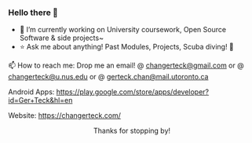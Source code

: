 ### Hello there 👋
- 🔭 I’m currently working on University coursework, Open Source Software & side projects~
- ⭐ Ask me about anything! Past Modules, Projects, Scuba diving! 🤿

📫 How to reach me: Drop me an email! @ changerteck@gmail.com or @ changerteck@u.nus.edu or @ gerteck.chan@mail.utoronto.ca

Android Apps: https://play.google.com/store/apps/developer?id=Ger+Teck&hl=en

Website: https://changerteck.com/

<!-- ![Profile Views](https://komarev.com/ghpvc/?username=gerteck&color=green) -->
<!-- ![GitHub Stats](https://github-readme-stats.vercel.app/api?username=gerteck&show_icons=true&theme=dark) -->

<!--
<p align="center">
  <img src="https://img.shields.io/badge/Languages-Java%20%7C%20JavaScript%20%7C%20Python%20%7C%20C%20%7C%20C++-blue" alt="Languages">
  <img src="https://img.shields.io/badge/Frameworks-React%20%7C%20PostgreSQL%20%7C%20HTML%20%7C%20CSS-blueviolet" alt="Frameworks">
</p>
-->

<p align="center">Thanks for stopping by!</p>

<!--
**gerteck/gerteck** is a ✨ _special_ ✨ repository because its `README.md` (this file) appears on your GitHub profile.

Here are some ideas to get you started:

- 🔭 I’m currently working on ...
- 🌱 I’m currently learning ...
- 👯 I’m looking to collaborate on ...
- 🤔 I’m looking for help with ...
- 💬 Ask me about ...
- 📫 How to reach me: ...
- 😄 Pronouns: ...
- ⚡ Fun fact: ...
-->
